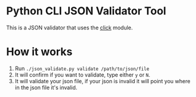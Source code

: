 # Python CLI JSON Validator Tool

This is a JSON validator that uses the [click](http://click.pocoo.org/5/) module.

# How it works

1. Run `./json_validate.py validate /path/to/json/file`
2. It will confirm if you want to validate, type either `y` or `N`.
3. It will validate your json file, if your json is invalid it will point you where in the json file it's invalid.
